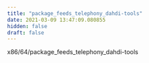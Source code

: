 ```yaml
---
title: "package_feeds_telephony_dahdi-tools"
date: 2021-03-09 13:47:09.080855
hidden: false
draft: false
---
```


x86/64/package_feeds_telephony_dahdi-tools

